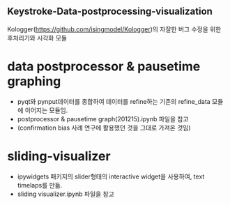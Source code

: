 ## Keystroke-Data-postprocessing-visualization
Kologger(https://github.com/isingmodel/Kologger)의 자잘한 버그 수정을 위한 후처리기와 시각화 모듈

# data postprocessor & pausetime graphing
- pyqt와 pynput데이터를 종합하여 데이터를 refine하는 기존의 refine_data 모듈에 이어지는 모듈임.
- postprocessor & pausetime graph(201215).ipynb 파일을 참고
- (confirmation bias 사례 연구에 활용했던 것을 그대로 가져온 것임)



# sliding-visualizer
- ipywidgets 패키지의 slider형태의 interactive widget을 사용하여, text timelaps를 만듦.
- sliding visualizer.ipynb 파일을 참고
